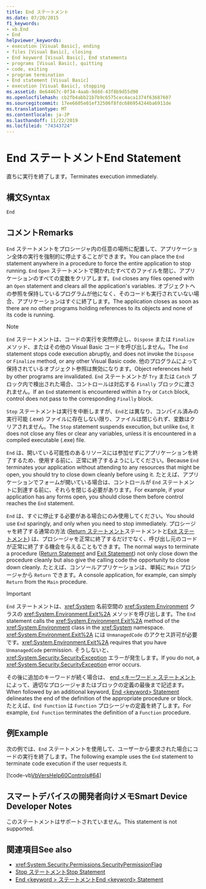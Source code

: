 ```yaml
---
title: End ステートメント
ms.date: 07/20/2015
f1_keywords:
- vb.End
- End
helpviewer_keywords:
- execution [Visual Basic], ending
- files [Visual Basic], closing
- End keyword [Visual Basic], End statements
- programs [Visual Basic], quitting
- code, exiting
- program termination
- End statement [Visual Basic]
- execution [Visual Basic], stopping
ms.assetid: 0e64467c-0f34-4aab-9ddd-43f8b9d55d90
ms.openlocfilehash: cb2fb4abb21b7b9c6575cec4aca1374f63687607
ms.sourcegitcommit: 17ee6605e01ef32506f8fdc686954244ba6911de
ms.translationtype: MT
ms.contentlocale: ja-JP
ms.lasthandoff: 11/22/2019
ms.locfileid: "74343724"
---
```

# <a name="end-statement"></a><span data-ttu-id="42dac-102">End ステートメント</span><span class="sxs-lookup"><span data-stu-id="42dac-102">End Statement</span></span>
<span data-ttu-id="42dac-103">直ちに実行を終了します。</span><span class="sxs-lookup"><span data-stu-id="42dac-103">Terminates execution immediately.</span></span>  
  
## <a name="syntax"></a><span data-ttu-id="42dac-104">構文</span><span class="sxs-lookup"><span data-stu-id="42dac-104">Syntax</span></span>  
  
```vb  
End  
```  
  
## <a name="remarks"></a><span data-ttu-id="42dac-105">コメント</span><span class="sxs-lookup"><span data-stu-id="42dac-105">Remarks</span></span>  
 <span data-ttu-id="42dac-106">`End` ステートメントをプロシージャ内の任意の場所に配置して、アプリケーション全体の実行を強制的に停止することができます。</span><span class="sxs-lookup"><span data-stu-id="42dac-106">You can place the `End` statement anywhere in a procedure to force the entire application to stop running.</span></span> <span data-ttu-id="42dac-107">`End` `Open` ステートメントで開かれたすべてのファイルを閉じ、アプリケーションのすべての変数をクリアします。</span><span class="sxs-lookup"><span data-stu-id="42dac-107">`End` closes any files opened with an `Open` statement and clears all the application's variables.</span></span> <span data-ttu-id="42dac-108">オブジェクトへの参照を保持しているプログラムが他になく、そのコードも実行されていない場合、アプリケーションはすぐに終了します。</span><span class="sxs-lookup"><span data-stu-id="42dac-108">The application closes as soon as there are no other programs holding references to its objects and none of its code is running.</span></span>  
  
> [!NOTE]
> <span data-ttu-id="42dac-109">`End` ステートメントは、コードの実行を突然停止し、`Dispose` または `Finalize` メソッド、またはその他の Visual Basic コードを呼び出しません。</span><span class="sxs-lookup"><span data-stu-id="42dac-109">The `End` statement stops code execution abruptly, and does not invoke the `Dispose` or `Finalize` method, or any other Visual Basic code.</span></span> <span data-ttu-id="42dac-110">他のプログラムによって保持されているオブジェクト参照は無効になります。</span><span class="sxs-lookup"><span data-stu-id="42dac-110">Object references held by other programs are invalidated.</span></span> <span data-ttu-id="42dac-111">`End` ステートメントが `Try` または `Catch` ブロック内で検出された場合、コントロールは対応する `Finally` ブロックに渡されません。</span><span class="sxs-lookup"><span data-stu-id="42dac-111">If an `End` statement is encountered within a `Try` or `Catch` block, control does not pass to the corresponding `Finally` block.</span></span>  
  
 <span data-ttu-id="42dac-112">`Stop` ステートメントは実行を中断しますが、`End`とは異なり、コンパイル済みの実行可能 (.exe) ファイルに存在しない限り、ファイルは閉じられず、変数はクリアされません。</span><span class="sxs-lookup"><span data-stu-id="42dac-112">The `Stop` statement suspends execution, but unlike `End`, it does not close any files or clear any variables, unless it is encountered in a compiled executable (.exe) file.</span></span>  
  
 <span data-ttu-id="42dac-113">`End` は、開いている可能性のあるリソースには参加せずにアプリケーションを終了するため、使用する前に、正常に終了するようにしてください。</span><span class="sxs-lookup"><span data-stu-id="42dac-113">Because `End` terminates your application without attending to any resources that might be open, you should try to close down cleanly before using it.</span></span> <span data-ttu-id="42dac-114">たとえば、アプリケーションでフォームが開いている場合は、コントロールが `End` ステートメントに到達する前に、それらを閉じる必要があります。</span><span class="sxs-lookup"><span data-stu-id="42dac-114">For example, if your application has any forms open, you should close them before control reaches the `End` statement.</span></span>  
  
 <span data-ttu-id="42dac-115">`End` は、すぐに停止する必要がある場合にのみ使用してください。</span><span class="sxs-lookup"><span data-stu-id="42dac-115">You should use `End` sparingly, and only when you need to stop immediately.</span></span> <span data-ttu-id="42dac-116">プロシージャを終了する通常の方法 ([Return ステートメント](../../../visual-basic/language-reference/statements/return-statement.md)ステートメントと[Exit ステートメント](../../../visual-basic/language-reference/statements/exit-statement.md)) は、プロシージャを正常に終了するだけでなく、呼び出し元のコードが正常に終了する機会を与えることもできます。</span><span class="sxs-lookup"><span data-stu-id="42dac-116">The normal ways to terminate a procedure ([Return Statement](../../../visual-basic/language-reference/statements/return-statement.md) and [Exit Statement](../../../visual-basic/language-reference/statements/exit-statement.md)) not only close down the procedure cleanly but also give the calling code the opportunity to close down cleanly.</span></span> <span data-ttu-id="42dac-117">たとえば、コンソールアプリケーションは、単純に `Main` プロシージャから `Return` できます。</span><span class="sxs-lookup"><span data-stu-id="42dac-117">A console application, for example, can simply `Return` from the `Main` procedure.</span></span>  
  
> [!IMPORTANT]
> <span data-ttu-id="42dac-118">`End` ステートメントは、<xref:System> 名前空間の <xref:System.Environment> クラスの <xref:System.Environment.Exit%2A> メソッドを呼び出します。</span><span class="sxs-lookup"><span data-stu-id="42dac-118">The `End` statement calls the <xref:System.Environment.Exit%2A> method of the <xref:System.Environment> class in the <xref:System> namespace.</span></span> <span data-ttu-id="42dac-119"><xref:System.Environment.Exit%2A> には `UnmanagedCode` のアクセス許可が必要です。</span><span class="sxs-lookup"><span data-stu-id="42dac-119"><xref:System.Environment.Exit%2A> requires that you have `UnmanagedCode` permission.</span></span> <span data-ttu-id="42dac-120">そうしないと、<xref:System.Security.SecurityException> エラーが発生します。</span><span class="sxs-lookup"><span data-stu-id="42dac-120">If you do not, a <xref:System.Security.SecurityException> error occurs.</span></span>  
  
 <span data-ttu-id="42dac-121">その後に追加のキーワードが続く場合は、 [end \<キーワード > ステートメント](../../../visual-basic/language-reference/statements/end-keyword-statement.md)によって、適切なプロシージャまたはブロックの定義の最後まで記述ます。</span><span class="sxs-lookup"><span data-stu-id="42dac-121">When followed by an additional keyword, [End \<keyword> Statement](../../../visual-basic/language-reference/statements/end-keyword-statement.md) delineates the end of the definition of the appropriate procedure or block.</span></span> <span data-ttu-id="42dac-122">たとえば、`End Function` は `Function` プロシージャの定義を終了します。</span><span class="sxs-lookup"><span data-stu-id="42dac-122">For example, `End Function` terminates the definition of a `Function` procedure.</span></span>  
  
## <a name="example"></a><span data-ttu-id="42dac-123">例</span><span class="sxs-lookup"><span data-stu-id="42dac-123">Example</span></span>  
 <span data-ttu-id="42dac-124">次の例では、`End` ステートメントを使用して、ユーザーから要求された場合にコードの実行を終了します。</span><span class="sxs-lookup"><span data-stu-id="42dac-124">The following example uses the `End` statement to terminate code execution if the user requests it.</span></span>  
  
 [!code-vb[VbVersHelp60Controls#64](~/samples/snippets/visualbasic/VS_Snippets_VBCSharp/VbVersHelp60Controls/VB/Form1.vb#64)]  
  
## <a name="smart-device-developer-notes"></a><span data-ttu-id="42dac-125">スマートデバイスの開発者向けメモ</span><span class="sxs-lookup"><span data-stu-id="42dac-125">Smart Device Developer Notes</span></span>  
 <span data-ttu-id="42dac-126">このステートメントはサポートされていません。</span><span class="sxs-lookup"><span data-stu-id="42dac-126">This statement is not supported.</span></span>  
  
## <a name="see-also"></a><span data-ttu-id="42dac-127">関連項目</span><span class="sxs-lookup"><span data-stu-id="42dac-127">See also</span></span>

- <xref:System.Security.Permissions.SecurityPermissionFlag>
- [<span data-ttu-id="42dac-128">Stop ステートメント</span><span class="sxs-lookup"><span data-stu-id="42dac-128">Stop Statement</span></span>](../../../visual-basic/language-reference/statements/stop-statement.md)
- [<span data-ttu-id="42dac-129">End \<keyword > ステートメント</span><span class="sxs-lookup"><span data-stu-id="42dac-129">End \<keyword> Statement</span></span>](../../../visual-basic/language-reference/statements/end-keyword-statement.md)

